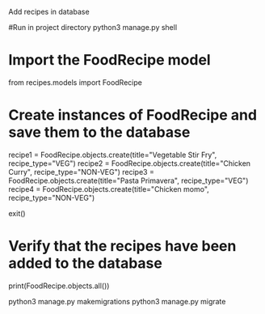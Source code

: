 Add recipes in database

#Run in project directory
python3 manage.py shell

# Import the FoodRecipe model
from recipes.models import FoodRecipe

# Create instances of FoodRecipe and save them to the database
recipe1 = FoodRecipe.objects.create(title="Vegetable Stir Fry", recipe_type="VEG")
recipe2 = FoodRecipe.objects.create(title="Chicken Curry", recipe_type="NON-VEG")
recipe3 = FoodRecipe.objects.create(title="Pasta Primavera", recipe_type="VEG")
recipe4 = FoodRecipe.objects.create(title="Chicken momo", recipe_type="NON-VEG")

exit()

# Verify that the recipes have been added to the database
print(FoodRecipe.objects.all())

python3 manage.py makemigrations
python3 manage.py migrate
